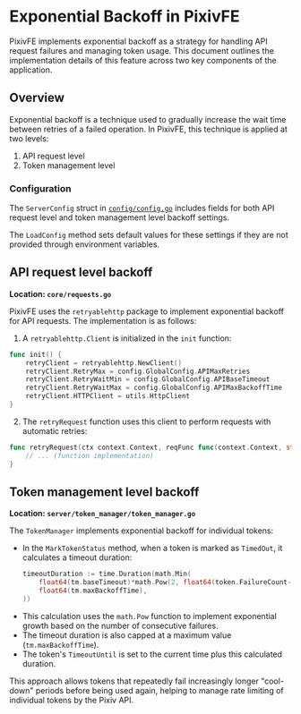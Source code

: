 # Exponential Backoff in PixivFE

PixivFE implements exponential backoff as a strategy for handling API request failures and managing token usage. This document outlines the implementation details of this feature across two key components of the application.

## Overview

Exponential backoff is a technique used to gradually increase the wait time between retries of a failed operation. In PixivFE, this technique is applied at two levels:

1. API request level
2. Token management level

### Configuration

The `ServerConfig` struct in [`config/config.go`](https://codeberg.org/VnPower/PixivFE/src/branch/v2/config/config.go) includes fields for both API request level and token management level backoff settings.

The `LoadConfig` method sets default values for these settings if they are not provided through environment variables.

## API request level backoff

**Location: `core/requests.go`**

PixivFE uses the `retryablehttp` package to implement exponential backoff for API requests. The implementation is as follows:

1. A `retryablehttp.Client` is initialized in the `init` function:

```go
func init() {
    retryClient = retryablehttp.NewClient()
    retryClient.RetryMax = config.GlobalConfig.APIMaxRetries
    retryClient.RetryWaitMin = config.GlobalConfig.APIBaseTimeout
    retryClient.RetryWaitMax = config.GlobalConfig.APIMaxBackoffTime
    retryClient.HTTPClient = utils.HttpClient
}
```

2. The `retryRequest` function uses this client to perform requests with automatic retries:

```go
func retryRequest(ctx context.Context, reqFunc func(context.Context, string) (*retryablehttp.Request, error)) (SimpleHTTPResponse, error) {
    // ... (function implementation)
}
```

## Token management level backoff

**Location: `server/token_manager/token_manager.go`**

The `TokenManager` implements exponential backoff for individual tokens:

- In the `MarkTokenStatus` method, when a token is marked as `TimedOut`, it calculates a timeout duration:
  ```go
  timeoutDuration := time.Duration(math.Min(
      float64(tm.baseTimeout)*math.Pow(2, float64(token.FailureCount-1)),
      float64(tm.maxBackoffTime),
  ))
  ```
- This calculation uses the `math.Pow` function to implement exponential growth based on the number of consecutive failures.
- The timeout duration is also capped at a maximum value (`tm.maxBackoffTime`).
- The token's `TimeoutUntil` is set to the current time plus this calculated duration.

This approach allows tokens that repeatedly fail increasingly longer "cool-down" periods before being used again, helping to manage rate limiting of individual tokens by the Pixiv API.
